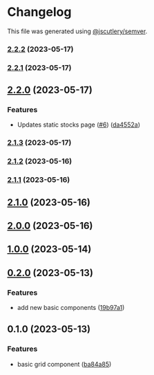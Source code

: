 # Changelog

This file was generated using [@jscutlery/semver](https://github.com/jscutlery/semver).

### [2.2.2](https://github.com/clayton-duarte/amalg/compare/grid-2.2.1...grid-2.2.2) (2023-05-17)

### [2.2.1](https://github.com/clayton-duarte/amalg/compare/grid-2.2.0...grid-2.2.1) (2023-05-17)

## [2.2.0](https://github.com/clayton-duarte/amalg/compare/grid-2.1.3...grid-2.2.0) (2023-05-17)


### Features

* Updates static stocks page ([#6](https://github.com/clayton-duarte/amalg/issues/6)) ([da4552a](https://github.com/clayton-duarte/amalg/commit/da4552ad34c98f395af1242de64c965ed78393d3))

### [2.1.3](https://github.com/clayton-duarte/amalg/compare/grid-2.1.2...grid-2.1.3) (2023-05-17)

### [2.1.2](https://github.com/clayton-duarte/amalg/compare/grid-2.1.1...grid-2.1.2) (2023-05-16)

### [2.1.1](https://github.com/clayton-duarte/amalg/compare/grid-2.1.0...grid-2.1.1) (2023-05-16)

## [2.1.0](https://github.com/clayton-duarte/amalg/compare/grid-2.0.0...grid-2.1.0) (2023-05-16)

## [2.0.0](https://github.com/clayton-duarte/amalg/compare/grid-1.0.0...grid-2.0.0) (2023-05-16)

## [1.0.0](https://github.com/clayton-duarte/cpd/compare/grid-0.2.0...grid-1.0.0) (2023-05-14)

## [0.2.0](https://github.com/clayton-duarte/cpd/compare/grid-0.1.0...grid-0.2.0) (2023-05-13)

### Features

- add new basic components ([19b97a1](https://github.com/clayton-duarte/cpd/commit/19b97a1d1af3652579d5cd7077886a6aff6d8c6b))

## 0.1.0 (2023-05-13)

### Features

- basic grid component ([ba84a85](https://github.com/clayton-duarte/cpd/commit/ba84a858612394f985ee8f365925774b33e7c01a))
